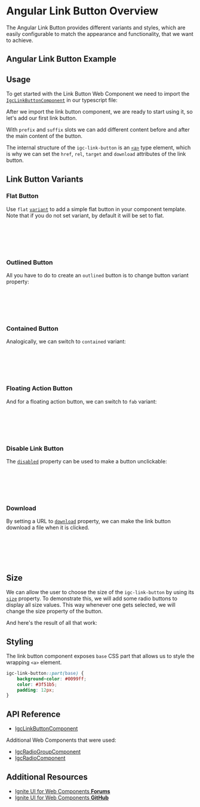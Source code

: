 # Angular Link Button Overview

The Angular Link Button provides different variants and styles, which are easily configurable to match the appearance and functionality, that we want to achieve.

## Angular Link Button Example

<code-view style="height: 100px"
           data-demos-base-url="{environment:dvDemosBaseUrl}"
           iframe-src="{environment:dvDemosBaseUrl}/inputs/link-button-overview"
           alt="Angular Button Example"
           github-src="inputs/link-button/overview">
</code-view>

## Usage

To get started with the Link Button Web Component we need to import the [`IgcLinkButtonComponent`]({environment:wcApiUrl}/classes/IgcLinkButtonComponent.html) in our typescript file:

After we import the link button component, we are ready to start using it, so let's add our first link button.

With `prefix` and `suffix` slots we can add different content before and after the main content of the button.

The internal structure of the `igc-link-button` is an [`<a>`](https://developer.mozilla.org/en-US/docs/Web/HTML/Element/a) type element, which is why we can
set the `href`, `rel`, `target` and `download` attributes of the link button.

## Link Button Variants

### Flat Button

Use `flat` [`variant`]({environment:wcApiUrl}/classes/IgcLinkButtonComponent.html#variant) to add a simple flat button in your component template. Note that if you do not set variant, by default it will be set to flat.

<div class="sample-container loading" style="height: 70px">
    <iframe class="lazyload" seamless width="100%" height="100%" frameborder="0" data-src="{environment:dvDemosBaseUrl}/inputs/link-button-flat">
</iframe></div>

### Outlined Button

All you have to do to create an `outlined` button is to change button variant property:

<div class="sample-container loading" style="height: 70px">
    <iframe class="lazyload" seamless width="100%" height="100%" frameborder="0" data-src="{environment:dvDemosBaseUrl}/inputs/link-button-outlined">
</iframe></div>

### Contained Button

Analogically, we can switch to `contained` variant:

<div class="sample-container loading" style="height: 70px">
    <iframe class="lazyload" seamless width="100%" height="100%" frameborder="0" data-src="{environment:dvDemosBaseUrl}/inputs/link-button-contained">
</iframe></div>

### Floating Action Button

And for a floating action button, we can switch to `fab` variant: 

<div class="sample-container loading" style="height: 70px">
    <iframe class="lazyload" seamless width="100%" height="100%" frameborder="0" data-src="{environment:dvDemosBaseUrl}/inputs/link-button-fab">
</iframe></div>

### Disable Link Button

The [`disabled`]({environment:wcApiUrl}/classes/IgcLinkButtonComponent.html#disabled) property can be used to make a button unclickable:

<div class="sample-container loading" style="height: 70px">
    <iframe class="lazyload" seamless width="100%" height="100%" frameborder="0" data-src="{environment:dvDemosBaseUrl}/inputs/link-button-disabled">
</iframe></div>

### Download

By setting a URL to [`download`]({environment:wcApiUrl}/classes/IgcLinkButtonComponent.html#download) property, we can make the link button download a file when it is clicked.

<div class="sample-container loading" style="height: 70px">
    <iframe class="lazyload" seamless width="100%" height="100%" frameborder="0" data-src="{environment:dvDemosBaseUrl}/inputs/link-button-download">
</iframe></div>

## Size

We can allow the user to choose the size of the `igc-link-button` by using its [`size`]({environment:wcApiUrl}/classes/IgcLinkButtonComponent.html#size) property. То demonstrate this, we will add some radio buttons to display all size values. This way whenever one gets selected, we will change the size property of the button.

And here's the result of all that work:

<code-view style="height: 200px"
           data-demos-base-url="{environment:dvDemosBaseUrl}"
           iframe-src="{environment:dvDemosBaseUrl}/inputs/link-button-size"
           alt="Angular List Example"
           github-src="/inputs/link-button/size">
</code-view>

## Styling

The link button component exposes `base` CSS part that allows us to style the wrapping `<a>` element.

```css
igc-link-button::part(base) {
    background-color: #0099ff;
    color: #3f51b5;
    padding: 12px;
}
```

<code-view style="height: 100px"
           data-demos-base-url="{environment:dvDemosBaseUrl}"
           iframe-src="{environment:dvDemosBaseUrl}/inputs/link-button-styling"
           alt="Angular List Example"
           github-src="/inputs/link-button/styling">
</code-view>

## API Reference

-   [IgcLinkButtonComponent]({environment:wcApiUrl}/classes/IgcLinkButtonComponent.html)

Additional Web Components that were used:

-   [IgcRadioGroupComponent]({environment:wcApiUrl}/classes/IgcRadioGroupComponent.html)
-   [IgcRadioComponent]({environment:wcApiUrl}/classes/IgcRadioComponent.html)

## Additional Resources

<div class="divider--half"></div>

-   [Ignite UI for Web Components **Forums**](https://www.infragistics.com/community/forums/f/ignite-ui-for-web-components)
-   [Ignite UI for Web Components **GitHub**](https://github.com/IgniteUI/igniteui-webcomponents)
